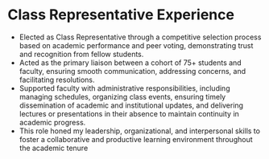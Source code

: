 # Class Representative Experience

- Elected as Class Representative through a competitive selection process based on academic performance and peer voting, demonstrating trust and recognition from fellow students.
- Acted as the primary liaison between a cohort of 75+ students and faculty, ensuring smooth communication, addressing concerns, and facilitating resolutions.
- Supported faculty with administrative responsibilities, including managing schedules, organizing class events, ensuring timely dissemination of academic and institutional updates, and delivering lectures or presentations in their absence to maintain continuity in academic progress.
- This role honed my leadership, organizational, and interpersonal skills to foster a collaborative and productive learning environment throughout the academic tenure
